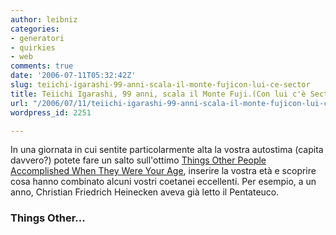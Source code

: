 ```yaml
---
author: leibniz
categories:
- generatori
- quirkies
- web
comments: true
date: '2006-07-11T05:32:42Z'
slug: teiichi-igarashi-99-anni-scala-il-monte-fujicon-lui-ce-sector
title: Teiichi Igarashi, 99 anni, scala il Monte Fuji.(Con lui c'è Sector?)
url: "/2006/07/11/teiichi-igarashi-99-anni-scala-il-monte-fujicon-lui-ce-sector/"
wordpress_id: 2251

---
```

In una giornata in cui sentite particolarmente alta la vostra autostima (capita davvero?) potete fare un salto sull'ottimo [Things Other People Accomplished When They Were Your Age](http://www.museumofconceptualart.com/accomplished/), inserire la vostra età e scoprire cosa hanno combinato alcuni vostri coetanei eccellenti. Per esempio, a un anno, Christian Friedrich Heinecken aveva già letto il Pentateuco.

### Things Other...
